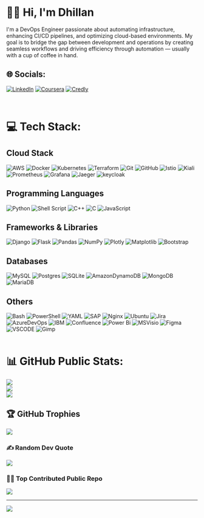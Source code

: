# 👋🏻 Hi, I'm Dhillan
I'm a DevOps Engineer passionate about automating infrastructure, enhancing CI/CD pipelines, and optimizing cloud-based environments. My goal is to bridge the gap between development and operations by creating seamless workflows and driving efficiency through automation — usually with a cup of coffee in hand.<br>


## 🌐 Socials:
[![LinkedIn](https://img.shields.io/badge/LinkedIn-0077B5?style=for-the-badge&logo=linkedin&logoColor=white)](https://linkedin.com/in/dhillancontreras/) [![Coursera](https://img.shields.io/badge/Coursera-0056D2?style=for-the-badge&logo=Coursera&logoColor=white)](https://www.coursera.org/user/1ee5c17cac0a6ba27e335145b75506ab) [![Credly](https://img.shields.io/badge/Credly-%2300645A?logo=credly&style=for-the-badge)](https://www.credly.com/users/dhillan-contreras)

<br/>

# 💻 Tech Stack:

## Cloud Stack
 ![AWS](https://img.shields.io/badge/Amazon_AWS-FF9900?style=for-the-badge&logo=amazonaws&logoColor=whit)  ![Docker](https://img.shields.io/badge/docker-%230db7ed.svg?style=for-the-badge&logo=docker&logoColor=white) ![Kubernetes](https://img.shields.io/badge/kubernetes-%23326ce5.svg?style=for-the-badge&logo=kubernetes&logoColor=white)  ![Terraform](https://img.shields.io/badge/terraform-%235835CC.svg?style=for-the-badge&logo=terraform&) ![Git](https://img.shields.io/badge/git-%23F05033.svg?style=for-the-badge&logo=git&logoColor=white) ![GitHub](https://img.shields.io/badge/github-%23121011.svg?style=for-the-badge&logo=github&logoColor=white)  ![Istio](https://img.shields.io/badge/Istio-466BB0?style=for-the-badge&logo=Istio&logoColor=white) ![Kiali](https://img.shields.io/badge/Kiali-blue?logo=kiali&style=for-the-badge)  ![Prometheus](https://img.shields.io/badge/Prometheus-E6522C?style=for-the-badge&logo=Prometheus&logoColor=white) ![Grafana](https://img.shields.io/badge/grafana-%23F46800.svg?style=for-the-badge&logo=grafana&logoColor=white) ![Jaeger](https://img.shields.io/badge/Jaeger-gray?logo=jaeger&style=for-the-badge) ![keycloak](https://img.shields.io/badge/Keycloak-blue?logo=keycloak&style=for-the-badge)

## Programming Languages
![Python](https://img.shields.io/badge/python-3670A0?style=for-the-badge&logo=python&logoColor=ffdd54) ![Shell Script](https://img.shields.io/badge/shell_script-%23121011.svg?style=for-the-badge&logo=gnu-bash&logoColor=white) ![C++](https://img.shields.io/badge/c++-%2300599C.svg?style=for-the-badge&logo=c%2B%2B&logoColor=white) ![C](https://img.shields.io/badge/c-%2300599C.svg?style=for-the-badge&logo=c&logoColor=white) ![JavaScript](https://img.shields.io/badge/javascript-%23323330.svg?style=for-the-badge&logo=javascript&logoColor=%23F7DF1E) 

## Frameworks & Libraries
![Django](https://img.shields.io/badge/django-%23092E20.svg?style=for-the-badge&logo=django&logoColor=white)   ![Flask](https://img.shields.io/badge/flask-%23000.svg?style=for-the-badge&logo=flask&logoColor=white) ![Pandas](https://img.shields.io/badge/pandas-%23150458.svg?style=for-the-badge&logo=pandas&logoColor=white) ![NumPy](https://img.shields.io/badge/numpy-%23013243.svg?style=for-the-badge&logo=numpy&logoColor=white) ![Plotly](https://img.shields.io/badge/Plotly-239120?style=for-the-badge&logo=plotly&logoColor=white) ![Matplotlib](https://img.shields.io/badge/Matplotlib-%23ffffff.svg?style=for-the-badge&logo=Matplotlib&logoColor=black) ![Bootstrap](https://img.shields.io/badge/bootstrap-%238511FA.svg?style=for-the-badge&logo=bootstrap&logoColor=white)

## Databases
![MySQL](https://img.shields.io/badge/mysql-4479A1.svg?style=for-the-badge&logo=mysql&logoColor=white) ![Postgres](https://img.shields.io/badge/postgres-%23316192.svg?style=for-the-badge&logo=postgresql&logoColor=white) ![SQLite](https://img.shields.io/badge/sqlite-%2307405e.svg?style=for-the-badge&logo=sqlite&logoColor=white)   ![AmazonDynamoDB](https://img.shields.io/badge/Amazon%20DynamoDB-4053D6?style=for-the-badge&logo=Amazon%20DynamoDB&logoColor=white) ![MongoDB](https://img.shields.io/badge/MongoDB-%234ea94b.svg?style=for-the-badge&logo=mongodb&logoColor=white) ![MariaDB](https://img.shields.io/badge/MariaDB-003545?style=for-the-badge&logo=mariadb&logoColor=white) 

## Others
 ![Bash](https://img.shields.io/badge/GNU%20Bash-4EAA25?style=for-the-badge&logo=GNU%20Bash&logoColor=white)    ![PowerShell](https://img.shields.io/badge/PowerShell-%235391FE.svg?style=for-the-badge&logo=powershell&logoColor=white) ![YAML](https://img.shields.io/badge/yaml-%23ffffff.svg?style=for-the-badge&logo=yaml&logoColor=151515)     ![SAP](https://img.shields.io/badge/SAP-0FAAFF?style=for-the-badge&logo=sap&logoColor=white)   ![Nginx](https://img.shields.io/badge/nginx-%23009639.svg?style=for-the-badge&logo=nginx&logoColor=white)  ![Ubuntu](https://img.shields.io/badge/Ubuntu-E95420?style=for-the-badge&logo=ubuntu&logoColor=white)    ![Jira](https://img.shields.io/badge/jira-%230A0FFF.svg?style=for-the-badge&logo=jira&logoColor=white)   ![AzureDevOps](https://img.shields.io/badge/Azure_DevOps-0078D7?style=for-the-badge&logo=azure-devops&logoColor=white) ![IBM](https://img.shields.io/badge/IBM%20Cloud-1261FE?style=for-the-badge&logo=IBM%20Cloud&logoColor=white) ![Confluence](https://img.shields.io/badge/confluence-%23172BF4.svg?style=for-the-badge&logo=confluence&logoColor=white) ![Power Bi](https://img.shields.io/badge/power_bi-F2C811?style=for-the-badge&logo=powerbi&logoColor=black)   ![MSVisio](https://img.shields.io/badge/Microsoft_Visio-3955A3?style=for-the-badge&logo=microsoft-visio&logoColor=white)   ![Figma](https://img.shields.io/badge/figma-%23F24E1E.svg?style=for-the-badge&logo=figma&logoColor=white) ![VSCODE](https://img.shields.io/badge/VSCode-0078D4?style=for-the-badge&logo=visual%20studio%20code&logoColor=white)  ![Gimp](https://img.shields.io/badge/Gimp-657D8B?style=for-the-badge&logo=gimp&logoColor=FFFFFF) 
<br/><br/>





# 📊 GitHub Public Stats:
![](https://github-readme-stats.vercel.app/api?username=DhillanC&theme=github_dark&hide_border=false&include_all_commits=false&count_private=true)<br/>
![](https://github-readme-streak-stats.herokuapp.com/?user=DhillanC&theme=github_dark&hide_border=false)<br/>
![](https://github-readme-stats.vercel.app/api/top-langs/?username=DhillanC&theme=github_dark&hide_border=false&include_all_commits=false&count_private=true&layout=compact)<br/>


## 🏆 GitHub Trophies
![](https://github-profile-trophy.vercel.app/?username=DhillanC&theme=gruvbox&no-frame=false&no-bg=true&margin-w=4)
<br/>
### ✍️ Random Dev Quote
![](https://quotes-github-readme.vercel.app/api?type=horizontal&theme=one_dark_pro)
<br/>

### 🤝🏻 Top Contributed Public Repo
![](https://github-contributor-stats.vercel.app/api?username=DhillanC&limit=5&theme=dark&combine_all_yearly_contributions=true)

---
[![](https://visitcount.itsvg.in/api?id=DhillanC&icon=9&color=8)](https://visitcount.itsvg.in)
